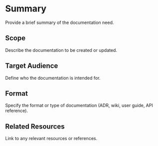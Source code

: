 # Summary
Provide a brief summary of the documentation need.

## Scope
Describe the documentation to be created or updated.

## Target Audience
Define who the documentation is intended for.

## Format
Specify the format or type of documentation (ADR, wiki, user guide, API reference).

## Related Resources
Link to any relevant resources or references.
